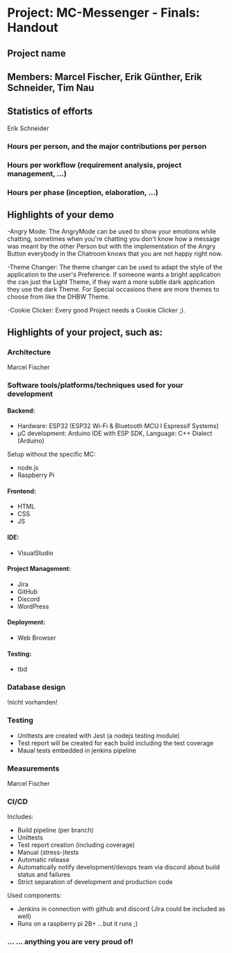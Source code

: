 # Project: MC-Messenger - Finals: Handout
## Project name
## Members: Marcel Fischer, Erik Günther, Erik Schneider, Tim Nau
## Statistics of efforts
Erik Schneider
### Hours per person, and the major contributions per person
### Hours per workflow (requirement analysis, project management, …)
### Hours per phase (inception, elaboration, …)

## Highlights of your demo
-Angry Mode: The AngryMode can be used to show your emotions while chatting, sometimes when you're chatting you don't know how a message was meant by the other Person but with the implementation of the Angry Button everybody in the Chatroom knows that you are not happy right now.

-Theme Changer: The theme changer can be used to adapt the style of the application to the user's Preference. If someone wants a bright application the can just the Light Theme, if they want a more subtle dark application they use the dark Theme. For Special occasions there are more themes to choose from like the DHBW Theme. 

-Cookie Clicker: Every good Project needs a Cookie Clicker ;).

## Highlights of your project, such as:
### Architecture
Marcel Fischer

### Software tools/platforms/techniques used for your development

#### Backend:
- Hardware: ESP32 (ESP32 Wi-Fi & Bluetooth MCU I Espressif Systems)
- µC development: Arduino IDE with ESP SDK, Language: C++ Dialect (Arduino)

Setup without the specific MC:
- node.js
- Raspberry Pi

#### Frontend:
- HTML
- CSS
- JS

#### IDE:
- VisualStudio

#### Project Management:
- Jira
- GitHub
- Discord
- WordPress

#### Deployment:
- Web Browser

#### Testing:
- tbd
### Database design
!nicht vorhanden!
### Testing
- Unittests are created with Jest (a nodejs testing module)
- Test report will be created for each build including the test coverage
- Maual tests embedded in jenkins pipeline
  
### Measurements
Marcel Fischer
### CI/CD
Includes:
- Build pipeline (per branch)
- Unittests
- Test report creation (including coverage)
- Manual (stress-)tests
- Automatic release 
- Automatically notify development/devops team via discord about build status and failures 
- Strict separation of development and production code

Used components:
- Jenkins in connection with github and discord (Jira could be included as well)
- Runs on a raspberry pi 2B+ ...but it runs ;)
  
### … … anything you are very proud of!
